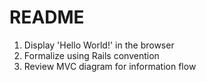 # README

1. Display 'Hello World!' in the browser
2. Formalize using Rails convention
3. Review MVC diagram for information flow
